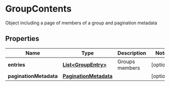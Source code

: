 

# GroupContents

Object including a page of members of a group and pagination metadata

## Properties

Name | Type | Description | Notes
------------ | ------------- | ------------- | -------------
**entries** | [**List&lt;GroupEntry&gt;**](GroupEntry.md) | Groups members |  [optional]
**paginationMetadata** | [**PaginationMetadata**](PaginationMetadata.md) |  |  [optional]



